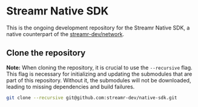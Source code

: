 # Streamr Native SDK

This is the ongoing development repository for the Streamr Native SDK, a native counterpart of the [streamr-dev/network](https://github.com/your-github-username/streamr-dev/network).

## Clone the repository

**Note:** When cloning the repository, it is crucial to use the `--recursive` flag. This flag is necessary for initializing and updating the submodules that are part of this repository. Without it, the submodules will not be downloaded, leading to missing dependencies and build failures.

```bash
git clone --recursive git@github.com:streamr-dev/native-sdk.git
```

